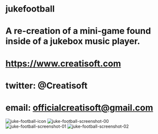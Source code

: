 # jukefootball
A re-creation of a mini-game found inside of a jukebox music player. 
==========================
https://www.creatisoft.com
==========================
twitter: @Creatisoft
==========================
email: officialcreatisoft@gmail.com
==========================

![juke-football-icon](https://user-images.githubusercontent.com/11401446/142513062-a7faa87f-e431-40f5-b7a3-ccb3d6f1bb9a.png)
![juke-football-screenshot-00](https://user-images.githubusercontent.com/11401446/142513063-f64a59ca-305b-44af-9cb3-95381616563e.png)
![juke-football-screenshot-01](https://user-images.githubusercontent.com/11401446/142513064-7b2acbee-356d-4ffc-b48a-a1192cda06da.png)
![juke-football-screenshot-02](https://user-images.githubusercontent.com/11401446/142513065-2696b045-983e-4452-9cde-5e105f58597b.png)
